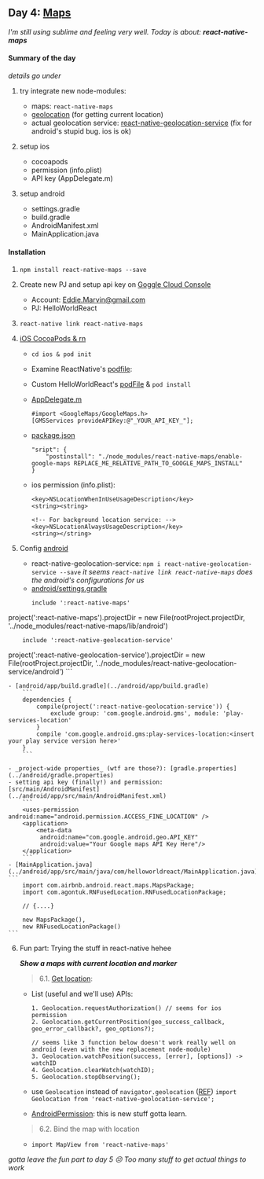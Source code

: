 ## Day 4: [Maps](https://github.com/react-native-community/react-native-maps)
_I'm still using sublime and feeling very well. Today is about: **react-native-maps**_

#### Summary of the day
_details go under_
1. try integrate new node-modules:
    - maps: `react-native-maps`
    - [geolocation](https://facebook.github.io/react-native/docs/geolocation) (for getting current location)
    - actual geolocation service: [react-native-geolocation-service](https://github.com/Agontuk/react-native-geolocation-service) (fix for android's stupid bug. ios is ok)

2. setup ios
    - cocoapods
    - permission (info.plist)
    - API key (AppDelegate.m)

3. setup android
    - settings.gradle
    - build.gradle
    - AndroidManifest.xml
    - MainApplication.java

#### Installation
1. `npm install react-native-maps --save`

2. Create new PJ and setup api key on [Goggle Cloud Console](console.cloud.google.com)
    - Account: Eddie.Marvin@gmail.com
    - PJ: HelloWorldReact

3. `react-native link react-native-maps`

4. [iOS CocoaPods & rn](https://github.com/react-native-community/react-native-maps/blob/master/docs/installation.md#using-cocoapods)

    - `cd ios & pod init`
    - Examine ReactNative's [podfile](../Scripts/day4.podfile):
    - Custom HelloWorldReact's [podFile](../ios/Podfile) & `pod install`
    - [AppDelegate.m](../ios/HelloWorldReact/AppDelegate.m)
        ```
        #import <GoogleMaps/GoogleMaps.h>
        [GMSServices provideAPIKey:@"_YOUR_API_KEY_"];
        ```
    - [package.json](../package.json)
        ```
        "sript": {
            "postinstall": "./node_modules/react-native-maps/enable-google-maps REPLACE_ME_RELATIVE_PATH_TO_GOOGLE_MAPS_INSTALL"
        }
        ```

    - ios permission (info.plist):
        ```
        <key>NSLocationWhenInUseUsageDescription</key>
        <string><string>

        <!-- For background location service: -->
        <key>NSLocationAlwaysUsageDescription</key>
        <string></string>
        ```


5. Config [android](https://github.com/react-native-community/react-native-maps/blob/master/docs/installation.md#build-configuration-on-android)

    - react-native-geolocation-service: `npm i react-native-geolocation-service --save`
    _it seems `react-native link react-native-maps` does the android's configurations for us_
    - [android/settings.gradle](../android/settings.gradle)
        ```
        include ':react-native-maps'
project(':react-native-maps').projectDir = new File(rootProject.projectDir, '../node_modules/react-native-maps/lib/android')

        include ':react-native-geolocation-service'
project(':react-native-geolocation-service').projectDir = new File(rootProject.projectDir, '../node_modules/react-native-geolocation-service/android')
        ```

    - [android/app/build.gradle](../android/app/build.gradle)
        ```
        dependencies {
            compile(project(':react-native-geolocation-service')) {
                exclude group: 'com.google.android.gms', module: 'play-services-location'
            }
            compile 'com.google.android.gms:play-services-location:<insert your play service version here>'
        }
        ```

    - _project-wide properties_ (wtf are those?): [gradle.properties](../android/gradle.properties)
    - setting api key (finally!) and permission: [src/main/AndroidManifest](../android/app/src/main/AndroidManifest.xml)
        ```
        <uses-permission android:name="android.permission.ACCESS_FINE_LOCATION" />
        <application>
            <meta-data
             android:name="com.google.android.geo.API_KEY"
             android:value="Your Google maps API Key Here"/>
        </application>
        ```
    - [MainApplication.java](../android/app/src/main/java/com/helloworldreact/MainApplication.java)
    ```
        import com.airbnb.android.react.maps.MapsPackage;
        import com.agontuk.RNFusedLocation.RNFusedLocationPackage;

        // {....}

        new MapsPackage(),
        new RNFusedLocationPackage()
    ```

6. Fun part: Trying the stuff in react-native hehee

    **_Show a maps with current location and marker_**

    > 6.1. [Get location](https://github.com/Agontuk/react-native-geolocation-service):

    - List (useful and we'll use) APIs:
        ```
        1. Geolocation.requestAuthorization() // seems for ios permission
        2. Geolocation.getCurrentPosition(geo_success_callback, geo_error_callback?, geo_options?);

        // seems like 3 function below doesn't work really well on android (even with the new replacement node-module)
        3. Geolocation.watchPosition(success, [error], [options]) -> watchID
        4. Geolocation.clearWatch(watchID);
        5. Geolocation.stopObserving();
        ```

    - use `Geolocation` instead of `navigator.geolocation` ([REF](https://github.com/Agontuk/react-native-geolocation-service#usage))
        `import Geolocation from 'react-native-geolocation-service';`

    - [AndroidPermission](https://facebook.github.io/react-native/docs/permissionsandroid): this is new stuff gotta learn.

    > 6.2. Bind the map with location

    - `import MapView from 'react-native-maps'`

_gotta leave the fun part to day 5 😒 Too many stuff to get actual things to work_
